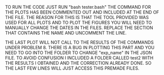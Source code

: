 TO RUN THE CODE JUST RUN "bash tester.bash" 
THE COMMAND FOR THE PLOTS HAS BEEN COMMENTED OUT AND INCLUDED AT THE END OF THE FILE. THE REASON FOR THIS IS THAT THE TOOL PROVIDED WAS USED FOR ALL PLOTS AND TO PLOT THE FIGURES YOU WILL NEED TO MANUALLY CHANGE 
THE DATES IN THE FILES. REPLACE THE SECTION  THAT CONTAINS THE NAME AND UNCOMMENT THE LINE.

THE LAST PLOT WILL NOT CALL TO THE RESULTS OF THE COMMANDS UNDER PROBLEM 8. THERE IS A BUG IN PLOTTING THIS PART AND YOU NEED TO GO INTO THE FOLDER TO CHANGE "exp_name" IN THE JSON FILE. TO AVOID CONFUSION I INCLUDED A FOLDER CALLED test2 WITH THE RESULTS I OBTAINED AND THE CORRECTION ALREADY DONE. SO THE LAST FEW LINES WILL JUST ACCESS THIS PREMADE FILES.